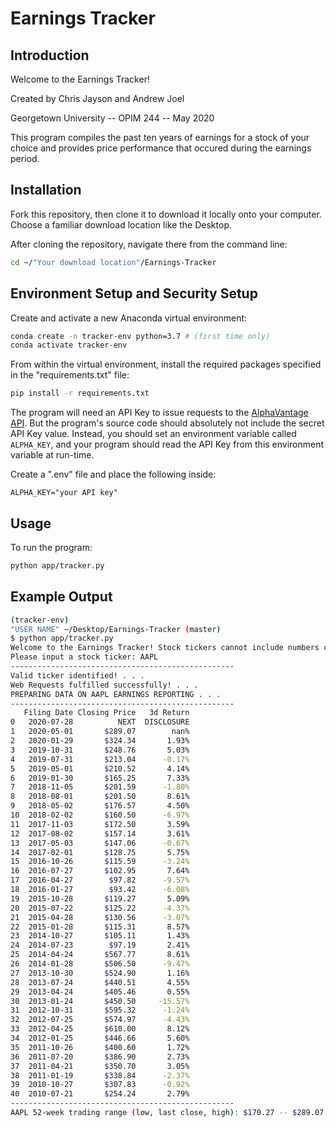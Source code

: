 # Earnings Tracker

## Introduction

Welcome to the Earnings Tracker! 

Created by Chris Jayson and Andrew Joel

Georgetown University -- OPIM 244 -- May 2020

This program compiles the past ten years of earnings for a stock of your choice and provides price performance that occured during the earnings period. 

## Installation 
Fork this repository, then clone it to download it locally onto your computer.
Choose a familiar download location like the Desktop.

After cloning the repository, navigate there from the command line:

```sh
cd ~/"Your download location"/Earnings-Tracker
```
## Environment Setup and Security Setup

Create and activate a new Anaconda virtual environment:
```sh
conda create -n tracker-env python=3.7 # (first time only)
conda activate tracker-env
```
From within the virtual environment, install the required packages specified in the "requirements.txt" file:

```sh
pip install -r requirements.txt
```
The program will need an API Key to issue requests to the [AlphaVantage API](https://www.alphavantage.co). But the program's source code should absolutely not include the secret API Key value. Instead, you should set an environment variable called `ALPHA_KEY`, and your program should read the API Key from this environment variable at run-time.

Create a ".env" file and place the following inside:

```
ALPHA_KEY="your API key"
```
## Usage 
To run the program:

```sh
python app/tracker.py
```

## Example Output
```sh
(tracker-env)
"USER NAME" ~/Desktop/Earnings-Tracker (master)
$ python app/tracker.py
Welcome to the Earnings Tracker! Stock tickers cannot include numbers or be longer than five characters.
Please input a stock ticker: AAPL
--------------------------------------------------
Valid ticker identified! . . .
Web Requests fulfilled successfully! . . .
PREPARING DATA ON AAPL EARNINGS REPORTING . . .
--------------------------------------------------
   Filing Date Closing Price   3d Return
0   2020-07-28          NEXT  DISCLOSURE
1   2020-05-01       $289.07        nan%
2   2020-01-29       $324.34       1.93%
3   2019-10-31       $248.76       5.03%
4   2019-07-31       $213.04      -0.17%
5   2019-05-01       $210.52       4.14%
6   2019-01-30       $165.25       7.33%
7   2018-11-05       $201.59      -1.80%
8   2018-08-01       $201.50       8.61%
9   2018-05-02       $176.57       4.50%
10  2018-02-02       $160.50      -6.97%
11  2017-11-03       $172.50       3.59%
12  2017-08-02       $157.14       3.61%
13  2017-05-03       $147.06      -0.67%
14  2017-02-01       $128.75       5.75%
15  2016-10-26       $115.59      -3.24%
16  2016-07-27       $102.95       7.64%
17  2016-04-27        $97.82      -9.57%
18  2016-01-27        $93.42      -6.08%
19  2015-10-28       $119.27       5.09%
20  2015-07-22       $125.22      -4.37%
21  2015-04-28       $130.56      -3.07%
22  2015-01-28       $115.31       8.57%
23  2014-10-27       $105.11       1.43%
24  2014-07-23        $97.19       2.41%
25  2014-04-24       $567.77       8.61%
26  2014-01-28       $506.50      -9.47%
27  2013-10-30       $524.90       1.16%
28  2013-07-24       $440.51       4.55%
29  2013-04-24       $405.46       0.55%
30  2013-01-24       $450.50     -15.57%
31  2012-10-31       $595.32      -1.24%
32  2012-07-25       $574.97      -4.43%
33  2012-04-25       $610.00       8.12%
34  2012-01-25       $446.66       5.60%
35  2011-10-26       $400.60       1.72%
36  2011-07-20       $386.90       2.73%
37  2011-04-21       $350.70       3.05%
38  2011-01-19       $338.84      -2.37%
39  2010-10-27       $307.83      -0.92%
40  2010-07-21       $254.24       2.79%
--------------------------------------------------
AAPL 52-week trading range (low, last close, high): $170.27 -- $289.07 -- $327.85

```